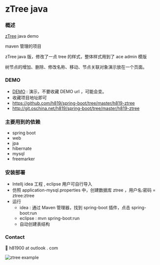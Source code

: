 # zTree java

### 概述

[zTree](http://www.ztree.me/) java demo

maven 管理的项目

zTree java 版，修改了一点 tree 的样式，整体样式用到了 ace admin 模版

树节点的增加、删除、修改名称、移动、节点关联对象演示放在一个页面。

### DEMO

- <a href="http://www.canhelp.cn/boot/example/tree/manage/ztree.html" target="_blank">DEMO</a> : 演示，不要收藏 DEMO url ，可能会变。
- 收藏项目地址即可
 - https://github.com/h819/spring-boot/tree/master/h819-ztree
  - http://git.oschina.net/h819/spring-boot/tree/master/h819-ztree 

### 主要用到的依赖
- spring boot
- web
- jpa
- hibernate
- mysql
- freemarker

### 安装部署
- Intellj idea 工程 , eclipse 用户可自行导入
- 仿照 application-mysql.properties 中，创建数据库 ztree ，用户名:密码 = ztree:ztree
- 运行
  - idea : 通过 Maven 管理器，找到 spring-boot 插件，点击 spring-boot:run
  - eclipse : mvn spring-boot:run
  - 自动创建表结构

### Contact
:e-mail: h81900 at outlook . com

![ztree example](http://git.oschina.net/uploads/images/2016/0418/135928_b72d4ebe_58341.jpeg "ztree example")